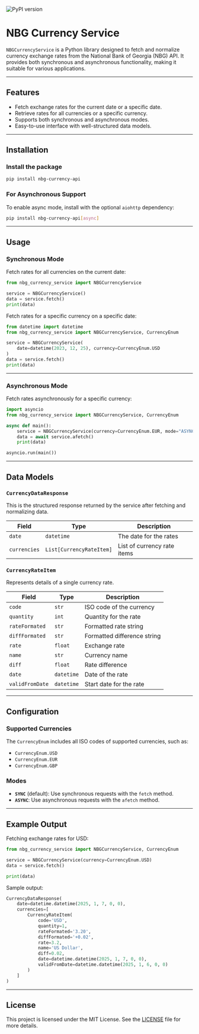 ![PyPI version](https://img.shields.io/pypi/v/nbg-currencies-api?color=blue&label=PyPI&logo=python&logoColor=white)
# NBG Currency Service

`NBGCurrencyService` is a Python library designed to fetch and normalize currency exchange rates from the National Bank of Georgia (NBG) API. It provides both synchronous and asynchronous functionality, making it suitable for various applications.

---

## Features

- Fetch exchange rates for the current date or a specific date.
- Retrieve rates for all currencies or a specific currency.
- Supports both synchronous and asynchronous modes.
- Easy-to-use interface with well-structured data models.

---

## Installation

### Install the package

```bash
pip install nbg-currency-api
```

### For Asynchronous Support

To enable async mode, install with the optional `aiohttp` dependency:

```bash
pip install nbg-currency-api[async]
```

---

## Usage

### Synchronous Mode

Fetch rates for all currencies on the current date:

```python
from nbg_currency_service import NBGCurrencyService

service = NBGCurrencyService()
data = service.fetch()
print(data)
```

Fetch rates for a specific currency on a specific date:

```python
from datetime import datetime
from nbg_currency_service import NBGCurrencyService, CurrencyEnum

service = NBGCurrencyService(
    date=datetime(2023, 12, 25), currency=CurrencyEnum.USD
)
data = service.fetch()
print(data)
```

---

### Asynchronous Mode

Fetch rates asynchronously for a specific currency:

```python
import asyncio
from nbg_currency_service import NBGCurrencyService, CurrencyEnum

async def main():
    service = NBGCurrencyService(currency=CurrencyEnum.EUR, mode="ASYNC")
    data = await service.afetch()
    print(data)

asyncio.run(main())
```

---

## Data Models

### `CurrencyDataResponse`

This is the structured response returned by the service after fetching and normalizing data.

| Field           | Type              | Description                     |
|------------------|-------------------|---------------------------------|
| `date`          | `datetime`        | The date for the rates          |
| `currencies`    | `List[CurrencyRateItem]` | List of currency rate items   |

### `CurrencyRateItem`

Represents details of a single currency rate.

| Field           | Type       | Description                     |
|------------------|------------|---------------------------------|
| `code`          | `str`      | ISO code of the currency        |
| `quantity`      | `int`      | Quantity for the rate           |
| `rateFormated`  | `str`      | Formatted rate string           |
| `diffFormated`  | `str`      | Formatted difference string     |
| `rate`          | `float`    | Exchange rate                  |
| `name`          | `str`      | Currency name                  |
| `diff`          | `float`    | Rate difference                |
| `date`          | `datetime` | Date of the rate               |
| `validFromDate` | `datetime` | Start date for the rate         |

---

## Configuration

### Supported Currencies

The `CurrencyEnum` includes all ISO codes of supported currencies, such as:
- `CurrencyEnum.USD`
- `CurrencyEnum.EUR`
- `CurrencyEnum.GBP`

### Modes

- **`SYNC`** (default): Use synchronous requests with the `fetch` method.
- **`ASYNC`**: Use asynchronous requests with the `afetch` method.

---

## Example Output

Fetching exchange rates for USD:

```python
from nbg_currency_service import NBGCurrencyService, CurrencyEnum

service = NBGCurrencyService(currency=CurrencyEnum.USD)
data = service.fetch()

print(data)
```

Sample output:

```python
CurrencyDataResponse(
    date=datetime.datetime(2025, 1, 7, 0, 0),
    currencies=[
        CurrencyRateItem(
            code='USD',
            quantity=1,
            rateFormated='3.20',
            diffFormated='+0.02',
            rate=3.2,
            name='US Dollar',
            diff=0.02,
            date=datetime.datetime(2025, 1, 7, 0, 0),
            validFromDate=datetime.datetime(2025, 1, 6, 0, 0)
        )
    ]
)
```

---

## License

This project is licensed under the MIT License. See the [LICENSE](LICENSE) file for more details.
